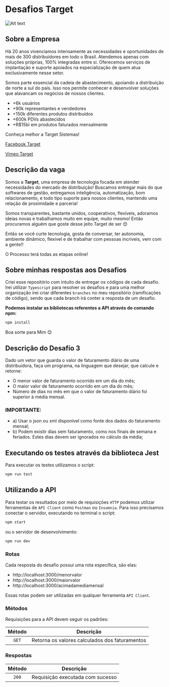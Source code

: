# Desafios Target

![Alt text](https://s3.amazonaws.com/gupy5/production/companies/519/images/jobs/1338991/20211119050228341_picture.png 'Um desenho de dois jovens.')

## Sobre a Empresa

Há 20 anos vivenciamos intensamente as necessidades e oportunidades de mais de 300 distribuidores em todo o Brasil. Atendemos apenas com soluções próprias, 100% integradas entre si. Oferecemos serviços de implantação e suporte apoiados na especialização de quem atua exclusivamente nesse setor.

Somos parte essencial da cadeia de abastecimento, apoiando a distribuição de norte a sul do país. Isso nos permite conhecer e desenvolver soluções que alavancam os negócios de nossos clientes.

- +6k usuários
- +90k representantes e vendedores
- +150k diferentes produtos distribuídos
- +600k PDVs abastecidos
- +R$15bi em produtos faturados mensalmente

Conheça melhor a Target Sistemas!

[Facebook Target](https://www.facebook.com/targetsistemas 'Página do Facebook da Target.')

[Vimeo Target](https://www.vimeo.com/targetsistemas 'Página do Vimeo Target.')

## Descrição da vaga

Somos a **Target**, uma empresa de tecnologia focada em atender necessidades do mercado de distribuição! Buscamos entregar mais do que softwares de gestão, entregamos inteligência, automatização, bom relacionamento, e todo tipo suporte para nossos clientes, mantendo uma relação de proximidade e parceria!

Somos transparentes, bastante unidos, cooperativos, flexíveis, adoramos ideias novas e trabalhamos muito em equipe, muito mesmo! Então procuramos alguém que goste desse jeito Target de ser 😊

Então se você curte tecnologia, gosta de conversar, ter autonomia, ambiente dinâmico, flexível e de trabalhar com pessoas incríveis, vem com a gente!!

O Processo terá todas as etapas online!

## Sobre minhas respostas aos Desafios

Criei esse repositório com intuito de entregar os códigos de cada desafio. Irei utilizar `Typescript` para resolver os desafios e para uma melhor organização irei criar diferentes `branches` no meu repositório (ramificações de código), sendo que cada branch irá conter a resposta de um desafio.

**Podemos instalar as bibliotecas referentes a API através do comando npm:**

```bash
npm install
```

Boa sorte para Mim 😊

## Descrição do Desafio 3

Dado um vetor que guarda o valor de faturamento diário de uma distribuidora, faça um programa, na linguagem que desejar, que calcule e retorne:

- O menor valor de faturamento ocorrido em um dia do mês;
- O maior valor de faturamento ocorrido em um dia do mês;
- Número de dias no mês em que o valor de faturamento diário foi superior à média mensal.

### IMPORTANTE:

- a) Usar o json ou xml disponível como fonte dos dados do faturamento mensal;
- b) Podem existir dias sem faturamento, como nos finais de semana e feriados. Estes dias devem ser ignorados no cálculo da média;

## Executando os testes através da biblioteca Jest

Para executar os testes utilizamos o script:

```bash
npm run test
```

## Utilizando a API

Para testar os resultados por meio de requisições `HTTP` podemos utilizar ferramentas de `API Client` como `Postman` ou `Insomnia`. Para isso precisamos conectar o servidor, executando no terminal o script:

```bash
npm start
```

ou o servidor de desenvolvimento:

```bash
npm run dev
```

### Rotas

Cada resposta do desafio possui uma rota específica, são elas:

- http://localhost:3000/menorvalor
- http://localhost:3000/maiorvalor
- http://localhost:3000/acimadamediamensal

Essas rotas podem ser utilizadas em qualquer ferramenta `API Client`.

### Métodos

Requisições para a API devem seguir os padrões:

| Método |                   Descrição                    |
| :----: | :--------------------------------------------: |
| `GET`  | Retorna os valores calculados dos faturamentos |

### Respostas

| Método |            Descrição             |
| :----: | :------------------------------: |
| `200`  | Requisição executada com sucesso |
